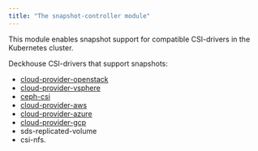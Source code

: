 ```yaml
---
title: "The snapshot-controller module"
---
```


This module enables snapshot support for compatible CSI-drivers in the Kubernetes cluster.

Deckhouse CSI-drivers that support snapshots:
- [cloud-provider-openstack](../cloud-provider-openstack/)
- [cloud-provider-vsphere](../cloud-provider-vsphere/)
- [ceph-csi](../ceph-csi/)
- [cloud-provider-aws](../cloud-provider-aws/)
- [cloud-provider-azure](../cloud-provider-azure/)
- [cloud-provider-gcp](../cloud-provider-gcp/)
- sds-replicated-volume
- csi-nfs.
